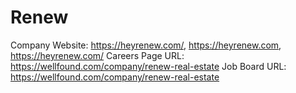 # Renew

Company Website: https://heyrenew.com/, https://heyrenew.com, https://heyrenew.com/
Careers Page URL: https://wellfound.com/company/renew-real-estate
Job Board URL: https://wellfound.com/company/renew-real-estate